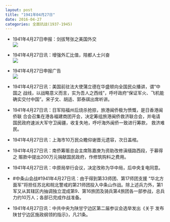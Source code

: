 ```yaml
---
layout: post
title: "1941年04月27日"
date: 2016-04-27
categories: 全面抗战(1937-1945)
---
```


<meta name="referrer" content="no-referrer" />

- 1941年4月27日申报：剑拔弩张之美国外交 <br/><img src="https://ww3.sinaimg.cn/large/aca367d8jw1f3bnmqw1p8j20pg13x7t7.jpg" />

- 1941年4月27日讯：增强外汇比值，陪都人士兴奋 <br/><img src="https://ww2.sinaimg.cn/large/aca367d8jw1f3blwg42ndj206z13y0z5.jpg" />

- 1941年4月27日申报广告 <br/><img src="https://ww4.sinaimg.cn/large/aca367d8jw1f3bk6jq6waj206k0h9jsu.jpg" />

- 1941年4月27日讯：美国前驻法大使蒲立德在华盛顿向全国民众播讲，谓“中国之 战线，以战略意义而言，实为吾人之西线”，呼吁政府“保证军火、飞机能 确实交付中国”。宋子文、胡适、郭泰祺出席听讲。 

- 1941年4月27日讯：日军陷福州后烧杀抢掠，旅港闽侨极为愤慨，是日香港闽侨联 合会召集在港各福建商团开会，决定筹组旅港闽侨救济联合会，并电请 国民政府速派大军守卫闽疆，收复失地，呼吁海外闽侨一致进行筹款， 救济难民。 

- 1941年4月27日讯：上海市10万民众瞻仰谢晋元遗容，次日盖棺。 

- 1941年4月27日讯：南侨筹赈总会主席陈嘉庚为资助改修滇缅路西段，于募得之 赈款中提出200万元捐献国民政府，作修筑购料之费用。 

- 1941年4月27日讯：中原局举行会议，决定改称为华中局，后中央复电同意。 

- #中条山会战#1941年4月27日讯：由于得到第33师团、第17师团支援 “华北方面军”将担任苏北和皖北警戒的第21师团投入中条山作战。除上述兵力外，第1军又从其辖区内抽调独立混成第9、第16旅团及骑兵第4旅团各一部参战，总兵力约10万人；各部已完成作战准备。 

- 1941年4月27日讯：中共中央为陕甘宁边区第二届参议会选举发出《关于 发布陕甘宁边区施政纲领的指示》，凡21条。 

